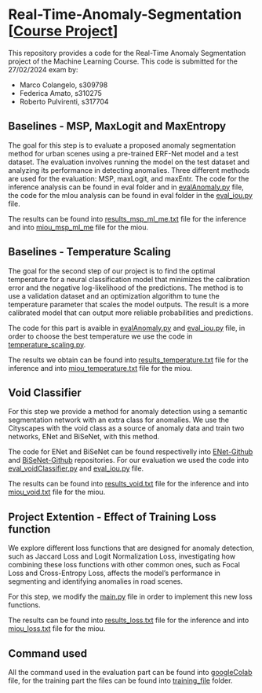 # Real-Time-Anomaly-Segmentation [[Course Project](https://docs.google.com/document/d/1ElljsAprT2qX8RpePSQ3E00y_3oXrtN_CKYC6wqxyFQ/edit?usp=sharing)]
This repository provides a code for the Real-Time Anomaly Segmentation project of the Machine Learning Course. This code is submitted for the 27/02/2024 exam by:
* Marco Colangelo, s309798
* Federica Amato, s310275
* Roberto Pulvirenti, s317704

## Baselines - MSP, MaxLogit and MaxEntropy

The goal for this step is to evaluate a proposed anomaly segmentation method for urban scenes using a pre-trained ERF-Net model and a test dataset. The evaluation involves running the model on the test dataset and analyzing its performance in detecting anomalies.
Three different methods are used for the evaluation: MSP, maxLogit, and maxEntr.
The code for the inference analysis can be found in eval folder and in [evalAnomaly.py](eval/evalAnomaly.py) file, the code for the mIou analysis can be found in eval folder in the [eval_iou.py](eval/eval_iou.py) file.

The results can be found into [results_msp_ml_me.txt](eval/results_eval/results_table1.txt) file for the inference and into [miou_msp_ml_me](eval/results_miou/results_msp_ml_me.txt) file for the miou.


## Baselines - Temperature Scaling

The goal for the second step of our project is to find the optimal temperature for a neural classification model that minimizes the calibration error and the negative log-likelihood of the predictions.
The method is to use a validation dataset and an optimization algorithm to tune the temperature parameter that scales the model outputs.
The result is a more calibrated model that can output more reliable probabilities and predictions.

The code for this part is avaible in [evalAnomaly.py](eval/evalAnomaly.py) and [eval_iou.py](eval/eval_iou.py) file, in order to choose the best temperature we use the code in [temperature_scaling.py](eval/temperature_scaling.py).

The results we obtain can be found into [results_temperature.txt](eval/results_eval/results_temperature.txt) file for the inference and into [miou_temperature.txt](eval/results_miou/miou_temperature.txt) file for the miou.

## Void Classifier

For this step we provide a method for anomaly detection using a semantic segmentation network with an extra class for anomalies.
We use the Cityscapes with the void class as a source of anomaly data and train two networks, ENet and BiSeNet, with this method.

The code for ENet and BiSeNet can be found respectivelly into [ENet-Github](https://github.com/federicamato00/PyTorch-ENet-Training.git) and [BiSeNet-Github](https://github.com/federicamato00/BiSeNet-Training.git) repositories.
For our evaluation we used the code into [eval_voidClassifier.py](eval/eval_voidClassifier.py) and [eval_iou.py](eval/eval_iou.py) file.

The results can be found into [results_void.txt](eval/results_eval/results_void.txt) file for the inference and into [miou_void.txt](eval/results_miou/miou_void.txt) file for the miou.


## Project Extention - Effect of Training Loss function

We explore different loss functions that are designed for anomaly detection, such as Jaccard Loss and Logit Normalization Loss, investigating how combining these loss functions with other common ones, such as Focal Loss and Cross-Entropy Loss, affects the model’s performance in segmenting and identifying anomalies in road scenes.

For this step, we modify the [main.py](train/main.py) file in order to implement this new loss functions.

The results can be found into [results_loss.txt](eval/results_eval/results_loss.txt) file for the inference and into [miou_loss.txt](eval/results_miou/miou_loss.txt) file for the miou.

## Command used

All the command used in the evaluation part can be found into [googleColab](Project_Evaluation.ipynb) file, for the training part the files can be found into [training_file](training_file) folder.




